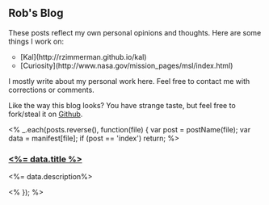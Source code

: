   <article>

<h1>Rob's Blog</h1>

<p>These posts reflect my own personal opinions and thoughts. Here are some things I work on:

<ul style="list-style:circle;">
  <li>[Kal](http://rzimmerman.github.io/kal)</li>
  <li>[Curiosity](http://www.nasa.gov/mission_pages/msl/index.html)</li>
</ul>
</p>

<p>I mostly write about my personal work here. Feel free to contact me with corrections or comments.</p>

<p>Like the way this blog looks? You have strange taste, but feel free to fork/steal it on <a href="https://www.github.com/rzimmerman/roblog">Github</a>.</p>

</article>

  <%
    _.each(posts.reverse(), function(file) {
      var post = postName(file);
      var data = manifest[file];
      if (post == 'index') return;
  %>
  <article class="excerpt">
  <h3><a href="/<%= post %>/"><%= data.title %></a></h3>
  <p><%= data.description%></p>
  </article>
  <% }); %>

